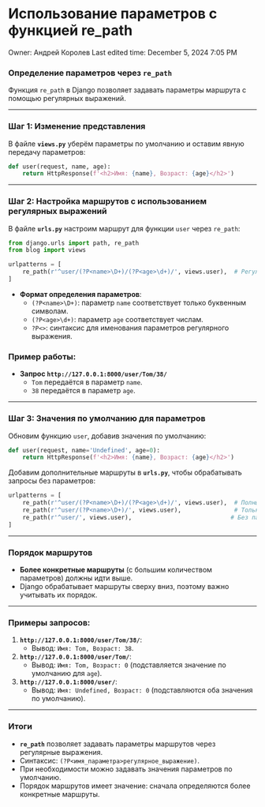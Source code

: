 # Использование параметров с функцией re_path

Owner: Андрей Королев
Last edited time: December 5, 2024 7:05 PM

### Определение параметров через `re_path`

Функция `re_path` в Django позволяет задавать параметры маршрута с помощью регулярных выражений.

---

### Шаг 1: Изменение представления

В файле **`views.py`** уберём параметры по умолчанию и оставим явную передачу параметров:

```python
def user(request, name, age):
    return HttpResponse(f'<h2>Имя: {name}, Возраст: {age}</h2>')
```

---

### Шаг 2: Настройка маршрутов с использованием регулярных выражений

В файле **`urls.py`** настроим маршрут для функции `user` через `re_path`:

```python
from django.urls import path, re_path
from blog import views

urlpatterns = [
    re_path(r'^user/(?P<name>\D+)/(?P<age>\d+)/', views.user),  # Регулярное выражение для параметров
]
```

- **Формат определения параметров**:
    - `(?P<name>\D+)`: параметр `name` соответствует только буквенным символам.
    - `(?P<age>\d+)`: параметр `age` соответствует числам.
    - `?P<>`: синтаксис для именования параметров регулярного выражения.

### Пример работы:

- **Запрос `http://127.0.0.1:8000/user/Tom/38/`**
    - `Tom` передаётся в параметр `name`.
    - `38` передаётся в параметр `age`.

---

### Шаг 3: Значения по умолчанию для параметров

Обновим функцию `user`, добавив значения по умолчанию:

```python
def user(request, name='Undefined', age=0):
    return HttpResponse(f'<h2>Имя: {name}, Возраст: {age}</h2>')
```

Добавим дополнительные маршруты в **`urls.py`**, чтобы обрабатывать запросы без параметров:

```python
urlpatterns = [
    re_path(r'^user/(?P<name>\D+)/(?P<age>\d+)/', views.user),  # Полный маршрут
    re_path(r'^user/(?P<name>\D+)/', views.user),               # Только name
    re_path(r'^user/', views.user),                            # Без параметров
]
```

---

### Порядок маршрутов

- **Более конкретные маршруты** (с большим количеством параметров) должны идти выше.
- Django обрабатывает маршруты сверху вниз, поэтому важно учитывать их порядок.

---

### Примеры запросов:

1. **`http://127.0.0.1:8000/user/Tom/38/`**:
    - Вывод: `Имя: Tom, Возраст: 38`.
2. **`http://127.0.0.1:8000/user/Tom/`**:
    - Вывод: `Имя: Tom, Возраст: 0` (подставляется значение по умолчанию для `age`).
3. **`http://127.0.0.1:8000/user/`**:
    - Вывод: `Имя: Undefined, Возраст: 0` (подставляются оба значения по умолчанию).

---

### Итоги

- **`re_path`** позволяет задавать параметры маршрутов через регулярные выражения.
- Синтаксис: `(?P<имя_параметра>регулярное_выражение)`.
- При необходимости можно задавать значения параметров по умолчанию.
- Порядок маршрутов имеет значение: сначала определяются более конкретные маршруты.